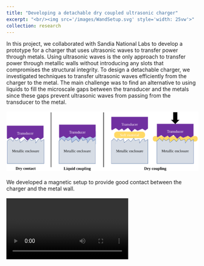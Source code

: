 ```yaml
---
title: "Developing a detachable dry coupled ultrasonic charger"
excerpt: "<br/><img src='/images/WandSetup.svg' style='width: 25vw'>"
collection: research
---
```


In this project, we collaborated with Sandia National Labs to develop a prototype for a charger that uses ultrasonic waves to transfer power through metals. 
Using ultrasonic waves is the only approach to transfer power through metallic walls without introducing any slots that compromises the structural integrity. 
To design a detachable charger, we investigated techniques to transfer ultrasonic waves efficiently from the charger to the metal. The main challenge was to find an alternative to using liquids to fill the microscale gaps between the transducer and the metals since these gaps prevent ultrasonic waves from passing from the transducer to the metal.
<br/><br/><img src='/images/couplingTypes.svg'><br/><br/>
We developed a magnetic setup to provide good contact between the charger and the metal wall.
<br/><br/><video width="320" controls>
  <source src="/videos/wandDemo.mp4" type="video/mp4">
Your browser does not support this video.</video> 

